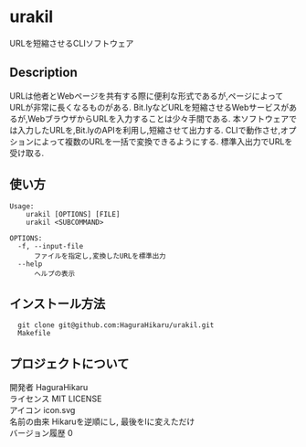# urakil
URLを短縮させるCLIソフトウェア

## Description
URLは他者とWebページを共有する際に便利な形式であるが,ページによってURLが非常に長くなるものがある.
Bit.lyなどURLを短縮させるWebサービスがあるが,WebブラウザからURLを入力することは少々手間である.
本ソフトウェアでは入力したURLを,Bit.lyのAPIを利用し,短縮させて出力する.
CLIで動作させ,オプションによって複数のURLを一括で変換できるようにする.
標準入出力でURLを受け取る.

## 使い方

    Usage:  
        urakil [OPTIONS] [FILE]   
        urakil <SUBCOMMAND>  
  
    OPTIONS:  
      -f, --input-file  
          ファイルを指定し,変換したURLを標準出力  
      --help  
          ヘルプの表示  
## インストール方法 
      git clone git@github.com:HaguraHikaru/urakil.git   
      Makefile  

## プロジェクトについて
  開発者 HaguraHikaru   
  ライセンス MIT LICENSE   
  アイコン icon.svg  
  名前の由来 Hikaruを逆順にし, 最後をlに変えただけ  
  バージョン履歴 0  
